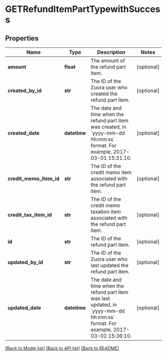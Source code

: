 # GETRefundItemPartTypewithSuccess

## Properties
Name | Type | Description | Notes
------------ | ------------- | ------------- | -------------
**amount** | **float** | The amount of the refund part item.  | [optional] 
**created_by_id** | **str** | The ID of the Zuora user who created the refund part item.  | [optional] 
**created_date** | **datetime** | The date and time when the refund part item was created, in &#x60;yyyy-mm-dd hh:mm:ss&#x60; format. For example, 2017-03-01 15:31:10.  | [optional] 
**credit_memo_item_id** | **str** | The ID of the credit memo item associated with the refund part item.  | [optional] 
**credit_tax_item_id** | **str** | The ID of the credit memo taxation item associated with the refund part item.  | [optional] 
**id** | **str** | The ID of the refund part item.  | [optional] 
**updated_by_id** | **str** | The ID of the Zuora user who last updated the refund part item.  | [optional] 
**updated_date** | **datetime** | The date and time when the refund part item was last updated, in &#x60;yyyy-mm-dd hh:mm:ss&#x60; format. For example, 2017-03-02 15:36:10.  | [optional] 

[[Back to Model list]](../README.md#documentation-for-models) [[Back to API list]](../README.md#documentation-for-api-endpoints) [[Back to README]](../README.md)

